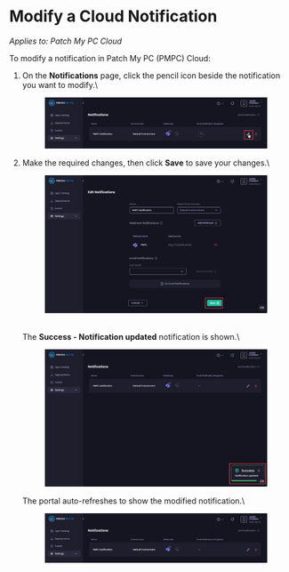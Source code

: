 # Modify a Cloud Notification

_Applies to: Patch My PC Cloud_

To modify a notification in Patch My PC (PMPC) Cloud:

1.  On the **Notifications** page, click the pencil icon beside the notification you want to modify.\


    <figure><img src="/_images/gitbook/image%20%281713%29.png" alt="Clicking the pencil icon beside the relevant notification you want to modify"><figcaption></figcaption></figure>


2.  Make the required changes, then click **Save** to save your changes.\


    <figure><img src="/_images/gitbook/image%20%281714%29.png" alt="Clicking “Save” to save your changes "><figcaption></figcaption></figure>

    \
    The **Success - Notification updated** notification is shown.\


    <figure><img src="/_images/gitbook/image%20%281715%29.png" alt="&#x22;Success - Notification updated&#x22; notification"><figcaption></figcaption></figure>

    The portal auto-refreshes to show the modified notification.\


    <figure><img src="/_images/gitbook/image%20%281716%29.png" alt="The portal auto-refreshes."><figcaption></figcaption></figure>
